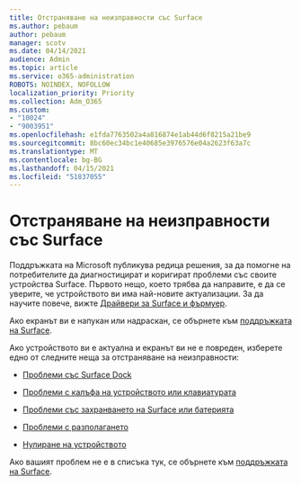 ```yaml
---
title: Отстраняване на неизправности със Surface
ms.author: pebaum
author: pebaum
manager: scotv
ms.date: 04/14/2021
audience: Admin
ms.topic: article
ms.service: o365-administration
ROBOTS: NOINDEX, NOFOLLOW
localization_priority: Priority
ms.collection: Adm_O365
ms.custom:
- "10024"
- "9003951"
ms.openlocfilehash: e1fda7763502a4a816874e1ab44d6f8215a21be9
ms.sourcegitcommit: 8bc60ec34bc1e40685e3976576e04a2623f63a7c
ms.translationtype: MT
ms.contentlocale: bg-BG
ms.lasthandoff: 04/15/2021
ms.locfileid: "51837055"
---
```

# <a name="troubleshoot-surface"></a>Отстраняване на неизправности със Surface

Поддръжката на Microsoft публикува редица решения, за да помогне на потребителите да диагностицират и коригират проблеми със своите устройства Surface. Първото нещо, което трябва да направите, е да се уверите, че устройството ви има най-новите актуализации. За да научите повече, вижте [Драйвери за Surface и фърмуер](https://docs.microsoft.com/surface/support-solutions-surface#surface-drivers-and-firmware).

Ако екранът ви е напукан или надраскан, се обърнете към [поддръжката на Surface](https://docs.microsoft.com/surface/contact-surface-support?tabs=online).

Ако устройството ви е актуална и екранът ви не е повреден, изберете едно от следните неща за отстраняване на неизправности:
 
- [Проблеми със Surface Dock](https://docs.microsoft.com/surface/support-solutions-surface#surface-dock-issues)
 
- [Проблеми с калъфа на устройството или клавиатурата](https://support.microsoft.com/sbs/surface/troubleshoot-your-surface-type-cover-or-keyboard-5b7ed1a7-bedd-5164-94a7-87f8e95df3fe?)
 
- [Проблеми със захранването на Surface или батерията](https://docs.microsoft.com/surface/support-solutions-surface#surface-power-or-battery-issues)
 
- [Проблеми с разполагането](https://docs.microsoft.com/surface/support-solutions-surface#deployment-issues)
 
- [Нулиране на устройството](https://docs.microsoft.com/surface/support-solutions-surface#reset-device)

Ако вашият проблем не е в списъка тук, се обърнете към [поддръжката на Surface](https://docs.microsoft.com/surface/contact-surface-support?tabs=online).

